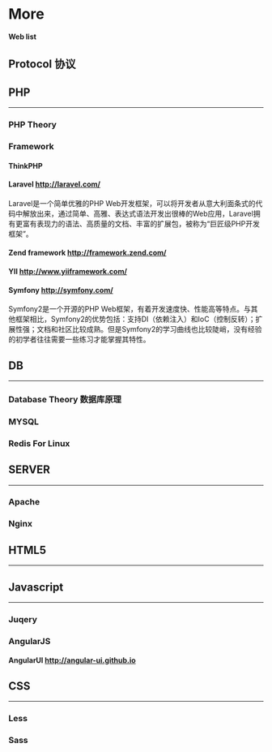 # More

**Web list**
## Protocol 协议


## PHP
---
### PHP Theory

### Framework

#### ThinkPHP

#### Laravel http://laravel.com/

Laravel是一个简单优雅的PHP Web开发框架，可以将开发者从意大利面条式的代码中解放出来，通过简单、高雅、表达式语法开发出很棒的Web应用，Laravel拥有更富有表现力的语法、高质量的文档、丰富的扩展包，被称为“巨匠级PHP开发框架”。 

#### Zend framework http://framework.zend.com/

#### YII http://www.yiiframework.com/

#### Symfony http://symfony.com/

Symfony2是一个开源的PHP Web框架，有着开发速度快、性能高等特点。与其他框架相比，Symfony2的优势包括：支持DI（依赖注入）和IoC（控制反转）；扩展性强；文档和社区比较成熟。但是Symfony2的学习曲线也比较陡峭，没有经验的初学者往往需要一些练习才能掌握其特性。

## DB
---
### Database Theory 数据库原理

### MYSQL

### Redis For Linux

## SERVER
---

### Apache

### Nginx

## HTML5
---



## Javascript
---

### Juqery

### AngularJS

#### AngularUI http://angular-ui.github.io

## CSS
---

### Less

### Sass